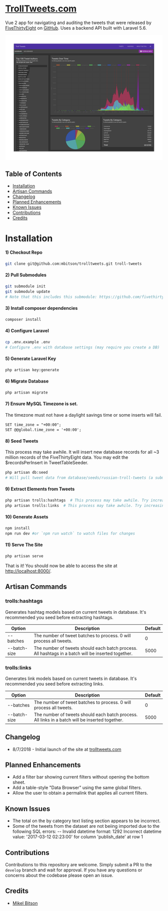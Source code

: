 # [TrollTweets.com](http://trolltweets.com/)
Vue 2 app for navigating and auditing the tweets that were released by [FiveThirtyEight](https://fivethirtyeight.com/features/why-were-sharing-3-million-russian-troll-tweets/) on [GitHub](https://github.com/fivethirtyeight/russian-troll-tweets/). Uses a backend API built with Laravel 5.6.

![TrollTweets.com App Screenshot](./public/screenshot.png)

## Table of Contents

* [Installation](#installation)
* [Artisan Commands](#artisan-commands)
* [Changelog](#changelog)
* [Planned Enhancements](#planned-enhancements)
* [Known Issues](#known-issues)
* [Contributions](#contributions)
* [Credits](#credits)
    
# Installation
#### 1) Checkout Repo
```bash
git clone git@github.com:mbitson/trolltweets.git troll-tweets
```
#### 2) Pull Submodules
```bash
git submodule init
git submodule update
# Note that this includes this submodule: https://github.com/fivethirtyeight/russian-troll-tweets/
```
#### 3) Install composer dependencies
```bash
composer install
```
#### 4) Configure Laravel
```bash
cp .env.example .env
# Configure .env with database settings (may require you create a DB)
```
#### 5) Generate Laravel Key
```bash
php artisan key:generate
```
#### 6) Migrate Database
```bash
php artisan migrate
```
#### 7) Ensure MySQL Timezone is set.
The timezone must not have a daylight savings time or some inserts will fail.
```mysql
SET time_zone = "+00:00";
SET @@global.time_zone = '+00:00';
```
#### 8) Seed Tweets
This process may take awhile. It will insert new database records for all ~3 million records of the FiveThirtyEight data. You may edit the $recordsPerInsert in TweetTableSeeder.
```bash
php artisan db:seed
# Will pull tweet data from database/seeds/russian-troll-tweets (a submodule of this repo)
```
#### 9) Extract Elements from Tweets
```bash
php artisan trolls:hashtags  # This process may take awhile. Try increasing the --batch-size to make it faster.
php artisan trolls:links  # This process may take awhile. Try increasing the --batch-size to make it faster.
```
#### 10) Generate Assets
```bash
npm install
npm run dev #or `npm run watch` to watch files for changes
```
#### 11) Serve The Site
```bash
php artisan serve
```
That is it! You should now be able to access the site at [http://localhost:8000/](http://localhost:8000/).

## Artisan Commands
### trolls:hashtags
Generates hashtag models based on current tweets in database. It's recommended you seed before extracting hashtags.

| Option | Description | Default |
| --- | --- | --- |
| --batches | The number of tweet batches to process. 0 will process all tweets. | 0 |
| --batch-size | The number of tweets should each batch process. All hashtags in a batch will be inserted together. | 5000 |

### trolls:links
Generates link models based on current tweets in database. It's recommended you seed before extracting links.

| Option | Description | Default |
| --- | --- | --- |
| --batches | The number of tweet batches to process. 0 will process all tweets. | 0 |
| --batch-size | The number of tweets should each batch process. All links in a batch will be inserted together.  | 5000 |

## Changelog
- 8/7/2018 - Initial launch of the site at [trolltweets.com](http://trolltweets.com/)

## Planned Enhancements
- Add a filter bar showing current filters without opening the bottom sheet.
- Add a table-style "Data Browser" using the same global filters.
- Allow the user to obtain a permalink that applies all current filters.

## Known Issues
- The total on the by category text listing section appears to be incorrect.
- Some of the tweets from the dataset are not beiing imported due to the following SQL errors:
-- Invalid datetime format: 1292 Incorrect datetime value: '2017-03-12 02:23:00' for column 'publish_date' at row 1


## Contributions
Contributions to this repository are welcome. Simply submit a PR to the `develop` branch and wait for approval. If you have any questions or concerns about the codebase please open an issue.

## Credits
- [Mikel Bitson](http://mbitson.com/)